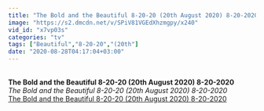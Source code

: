 ```yaml
---
title: "The Bold and the Beautiful 8-20-20 (20th August 2020) 8-20-2020"
image: "https://s2.dmcdn.net/v/SPiV81VGEdXhzmgpy/x240"
vid_id: "x7vp03s"
categories: "tv"
tags: ["Beautiful","8-20-20","(20th"]
date: "2020-08-28T04:17:04+03:00"
---
```

<br><b>The Bold and the Beautiful 8-20-20 (20th August 2020) 8-20-2020</b><br> <i>The Bold and the Beautiful 8-20-20 (20th August 2020) 8-20-2020</i><br> <u>The Bold and the Beautiful 8-20-20 (20th August 2020) 8-20-2020</u>
